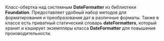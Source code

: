 Класс-обертка над системным **DateFormatter** из библиотеки **Foundation**. Предоставляет удобный набор методов для форматирования и преобразования дат в различные форматы. Также в классе есть приватный статический словарь **dateFormatters**, который хранит и кэширует экземпляры класса **DateFormatter** для повышения производительности.

